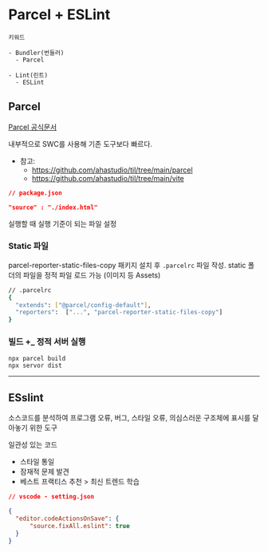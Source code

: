 # Parcel + ESLint

```text
키워드

- Bundler(번들러)
  - Parcel

- Lint(린트)
  - ESLint

```

## Parcel

[Parcel 공식문서](https://parceljs.org/)

내부적으로 SWC를 사용해 기존 도구보다 빠르다.

- 참고:
  - <https://github.com/ahastudio/til/tree/main/parcel>
  - <https://github.com/ahastudio/til/tree/main/vite>

```json
// package.json

"source" : "./index.html"
```

실행할 때 실행 기준이 되는 파일 설정

### Static 파일

parcel-reporter-static-files-copy 패키지 설치 후 `.parcelrc` 파일 작성.
static 폴더의 파일을 정적 파일 로드 가능 (이미지 등 Assets)

```bash
// .parcelrc
{
  "extends": ["@parcel/config-default"],
  "reporters":  ["...", "parcel-reporter-static-files-copy"]
}
```

### 빌드 +_ 정적 서버 실행

```bush
npx parcel build
npx servor dist
```

---

## ESslint

소스코드를 분석하여 프로그램 오류, 버그, 스타일 오류, 의심스러운 구조체에 표시를 달아놓기 위한 도구

일관성 있는 코드

- 스타일 통일
- 잠재적 문제 발견
- 베스트 프랙티스 추천 > 최신 트렌드 학습

```json
// vscode - setting.json

{
  "editor.codeActionsOnSave": {
      "source.fixAll.eslint": true
  }
}
```

